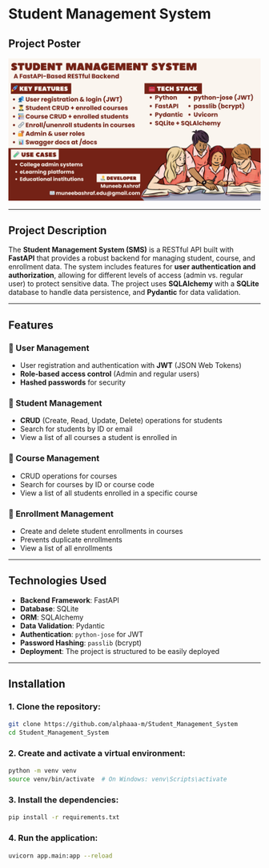 # Student Management System

## Project Poster

![Student Management System Poster](https://github.com/alphaaa-m/Student_Management_System/blob/main/SMS_POSTER.png)

---

## Project Description

The **Student Management System (SMS)** is a RESTful API built with **FastAPI** that provides a robust backend for managing student, course, and enrollment data. The system includes features for **user authentication and authorization**, allowing for different levels of access (admin vs. regular user) to protect sensitive data. The project uses **SQLAlchemy** with a **SQLite** database to handle data persistence, and **Pydantic** for data validation.

---

## Features

### 🔐 User Management
- User registration and authentication with **JWT** (JSON Web Tokens)
- **Role-based access control** (Admin and regular users)
- **Hashed passwords** for security

### 👤 Student Management
- **CRUD** (Create, Read, Update, Delete) operations for students
- Search for students by ID or email
- View a list of all courses a student is enrolled in

### 📘 Course Management
- CRUD operations for courses
- Search for courses by ID or course code
- View a list of all students enrolled in a specific course

### 📝 Enrollment Management
- Create and delete student enrollments in courses
- Prevents duplicate enrollments
- View a list of all enrollments

---

## Technologies Used

- **Backend Framework**: FastAPI  
- **Database**: SQLite  
- **ORM**: SQLAlchemy  
- **Data Validation**: Pydantic  
- **Authentication**: `python-jose` for JWT  
- **Password Hashing**: `passlib` (bcrypt)  
- **Deployment**: The project is structured to be easily deployed

---

## Installation

### 1. Clone the repository:
```bash
git clone https://github.com/alphaaa-m/Student_Management_System
cd Student_Management_System
```

### 2. Create and activate a virtual environment:
```bash
python -m venv venv
source venv/bin/activate  # On Windows: venv\Scripts\activate
```

### 3. Install the dependencies:
```bash
pip install -r requirements.txt
```

### 4. Run the application:
```bash
uvicorn app.main:app --reload
```
